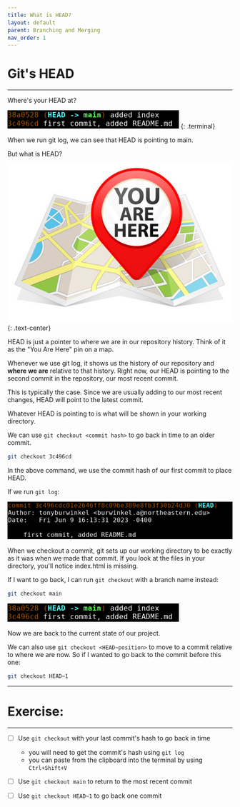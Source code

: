 ```yaml
---
title: What is HEAD?
layout: default
parent: Branching and Merging
nav_order: 1
---
```

# Git's HEAD
---

Where's your HEAD at?

![log oneline](../images/log/log-oneline.png)
{: .terminal}

When we run git log, we can see that HEAD is pointing to main.

But what is HEAD?

![you are here](../images/head/head-map.jpg)
{: .text-center}

HEAD is just a pointer to where we are in our repository history. Think of it as the  "You Are Here" pin on a map. 

Whenever we use git log, it shows us the history of our repository and __where we are__ relative to that history. Right now, our HEAD is pointing to the second commit in the repository, our most recent commit. 

This is typically the case. Since we are usually adding to our most recent changes, HEAD will point to the latest commit. 

Whatever HEAD is pointing to is what will be shown in your working directory.

We can use ```git checkout <commit hash>``` to go back in time to an older commit.

```bash
git checkout 3c496cd
```

In the above command, we use the commit hash of our first commit to place HEAD.

If we run ```git log```:

![log-head](../images/head/log-head.png)

 When we checkout a commit, git sets up our working directory to be exactly as it was when we made that commit. If you look at the files in your directory, you'll notice index.html is missing.

If I want to go back, I can run ```git checkout``` with a branch name instead:

```bash
git checkout main
```

![log oneline](../images/log/log-oneline.png)

Now we are back to the current state of our project.

We can also use ```git checkout <HEAD~position>``` to move to a commit relative to where we are now. So if I wanted to go back to the commit before this one:

```bash
git checkout HEAD~1
```

---
# Exercise:
---

- [ ] Use ```git checkout``` with your last commit's hash to go back in time
	* you will need to get the commit's hash using ```git log```
	* you can paste from the clipboard into the terminal by using ```Ctrl+Shift+V```
- [ ] Use ```git checkout main``` to return to the most recent commit
- [ ] Use ```git checkout HEAD~1``` to go back one commit






